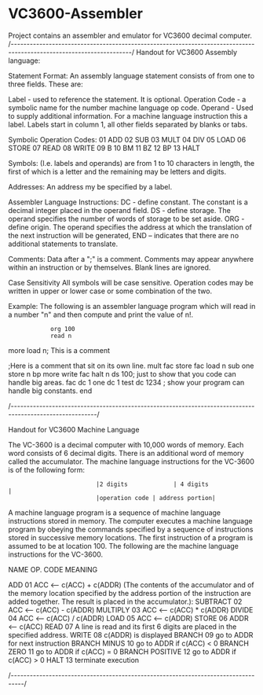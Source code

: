 # VC3600-Assembler


Project contains an assembler and emulator for VC3600 decimal computer.
/*--------------------------------------------------------------------------------------------------------------------*/
Handout for VC3600 Assembly language:

Statement Format: 
An assembly language statement consists of from one to three fields.  These are:

Label - used to reference the statement.  It is optional.
Operation Code - a symbolic name for the number machine language op code.
Operand - Used to supply additional information.  For a machine language instruction this a label.
Labels start in column 1, all other fields separated by blanks or tabs.

Symbolic Operation Codes:
01 ADD        02 SUB     03 MULT     04 DIV     05 LOAD
06 STORE    07 READ  08 WRITE     09 B        10 BM
11 BZ           12 BP        13 HALT

Symbols: (I.e. labels and operands) are from 1 to 10 characters in length, the first of which is a letter and the remaining may be letters and digits.

Addresses:
An address my be specified by a label.

Assembler Language Instructions:
DC - define constant. The constant is a decimal integer placed in the operand field.
DS - define storage. The operand specifies the number of words of storage to be set aside.
ORG -define origin. The operand specifies the address at which the translation of the next instruction will be generated,
END – indicates that there are no additional statements to translate.

Comments: 
Data after a ";" is a comment. Comments may appear anywhere within an instruction or by themselves. Blank lines are ignored.

Case Sensitivity
All symbols will be case sensitive.  Operation codes may be written in upper or lower case or some combination of the two.

Example: 
The following is an assembler language program which will read in a number "n" and then compute and print the value of n!.
 

                org 100
                read n
more        load n; This is a comment

;Here is a comment that sit on its own line.
                mult fac
                store fac
                load n
                sub one
                store n
                bp more
                write fac
                halt
n              ds 100; just to show that you code can handle big areas.
fac           dc 1
one          dc 1
test          dc 1234 ; show your program can handle big constants.
                end
                
/*---------------------------------------------------------------------------------------------------------*/

Handout for VC3600 Machine Language

The VC-3600 is a decimal computer with 10,000 words of memory. Each word consists of 6 decimal digits. There is an additional word of memory called the accumulator. The machine language instructions for the VC-3600 is of the following form:

                             |2 digits             | 4 digits             | 
                             |operation code | address portion|

A machine language program is a sequence of machine language instructions stored in memory. The computer executes a machine language program by obeying the commands specified by a sequence of instructions stored in successive memory locations. The first instruction of a program is assumed to be at location 100. The following are the machine language instructions for the VC-3600.

NAME           OP. CODE     MEANING

ADD                     01           ACC <-- c(ACC) + c(ADDR)   (The contents of the accumulator and of the memory location specified by the address portion of the instruction are added together. The result is placed in the accumulator.): 
SUBTRACT         02            ACC <-- c(ACC) - c(ADDR) 
MULTIPLY           03            ACC <-- c(ACC) * c(ADDR) 
DIVIDE                 04            ACC <-- c(ACC) / c(ADDR) 
LOAD                   05            ACC <-- c(ADDR) 
STORE                06            ADDR <-- c(ACC) 
READ                   07            A line is read and its first 6 digits are placed in the specified address. 
WRITE                 08            c(ADDR) is displayed 
BRANCH              09           go to ADDR for next instruction 
BRANCH MINUS 10            go to ADDR if c(ACC) < 0 
BRANCH ZERO   11           go to ADDR if c(ACC) = 0 
BRANCH POSITIVE 12       go to ADDR if c(ACC) > 0 
HALT                    13           terminate execution


/*----------------------------------------------------------------------------------*/
